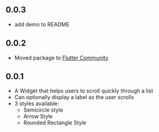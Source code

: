 ## 0.0.3
 * add demo to README

## 0.0.2
 * Moved package to [Flutter Community](https://github.com/fluttercommunity)

## 0.0.1

* A Widget that helps users to scroll quickly through a list
* Can optionally display a label as the user scrolls
* 3 styles available:
  * Semicircle style
  * Arrow Style
  * Rounded Rectangle Style
